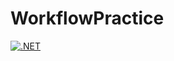 # WorkflowPractice

[![.NET](https://github.com/nishman89/WorkflowPractice/actions/workflows/dotnet.yml/badge.svg)](https://github.com/nishman89/WorkflowPractice/actions/workflows/dotnet.yml)
